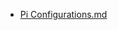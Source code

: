 - [Pi Configurations.md](https://gist.githubusercontent.com/vincios/b2995fd40194b64ed8bc6aa850c5b3fb/raw/72eb69b353afa780016618e626a092d85b50c1fc/1.%20Pi%20Configurations.md)